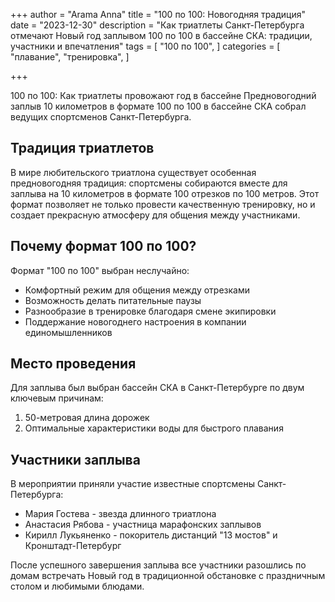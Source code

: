 +++
author = "Arama Anna"
title = "100 по 100: Новогодняя традиция"
date = "2023-12-30"
description = "Как триатлеты Санкт-Петербурга отмечают Новый год заплывом 100 по 100 в бассейне СКА: традиции, участники и впечатления"
tags = [
    "100 по 100",
]
categories = [
    "плавание",
    "тренировка",
]

+++

100 по 100: Как триатлеты провожают год в бассейне
Предновогодний заплыв 10 километров в формате 100 по 100 в бассейне СКА собрал ведущих спортсменов Санкт-Петербурга.

<!--more-->

## Традиция триатлетов

В мире любительского триатлона существует особенная предновогодняя традиция: спортсмены собираются вместе для заплыва на 10 километров в формате 100 отрезков по 100 метров. Этот формат позволяет не только провести качественную тренировку, но и создает прекрасную атмосферу для общения между участниками.

## Почему формат 100 по 100?

Формат "100 по 100" выбран неслучайно:
- Комфортный режим для общения между отрезками
- Возможность делать питательные паузы
- Разнообразие в тренировке благодаря смене экипировки
- Поддержание новогоднего настроения в компании единомышленников

## Место проведения

Для заплыва был выбран бассейн СКА в Санкт-Петербурге по двум ключевым причинам:
1. 50-метровая длина дорожек
2. Оптимальные характеристики воды для быстрого плавания

## Участники заплыва

В мероприятии приняли участие известные спортсмены Санкт-Петербурга:
- Мария Гостева - звезда длинного триатлона
- Анастасия Рябова - участница марафонских заплывов
- Кирилл Лукьяненко - покоритель дистанций "13 мостов" и Кронштадт-Петербург

После успешного завершения заплыва все участники разошлись по домам встречать Новый год в традиционной обстановке с праздничным столом и любимыми блюдами.
